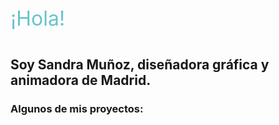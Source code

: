 <p style="font-size: 32px; padding-bottom: 2%; color: rgb(104, 195, 206);"> ¡Hola! </p>
<h2>Soy Sandra Muñoz, diseñadora gráfica y animadora de Madrid.</h2>

<h3 style="margin-top= 4%;"> Algunos de mis proyectos: </h3>
